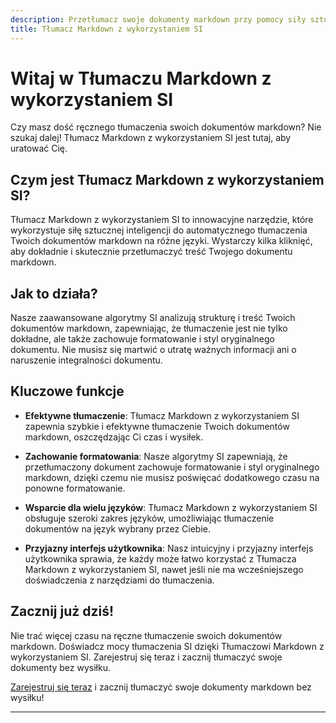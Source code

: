 ```yaml
---
description: Przetłumacz swoje dokumenty markdown przy pomocy siły sztucznej inteligencji.
title: Tłumacz Markdown z wykorzystaniem SI
---
```


# Witaj w Tłumaczu Markdown z wykorzystaniem SI

Czy masz dość ręcznego tłumaczenia swoich dokumentów markdown? Nie szukaj dalej! Tłumacz Markdown z wykorzystaniem SI jest tutaj, aby uratować Cię.

## Czym jest Tłumacz Markdown z wykorzystaniem SI?

Tłumacz Markdown z wykorzystaniem SI to innowacyjne narzędzie, które wykorzystuje siłę sztucznej inteligencji do automatycznego tłumaczenia Twoich dokumentów markdown na różne języki. Wystarczy kilka kliknięć, aby dokładnie i skutecznie przetłumaczyć treść Twojego dokumentu markdown.

## Jak to działa?

Nasze zaawansowane algorytmy SI analizują strukturę i treść Twoich dokumentów markdown, zapewniając, że tłumaczenie jest nie tylko dokładne, ale także zachowuje formatowanie i styl oryginalnego dokumentu. Nie musisz się martwić o utratę ważnych informacji ani o naruszenie integralności dokumentu.

## Kluczowe funkcje

- **Efektywne tłumaczenie**: Tłumacz Markdown z wykorzystaniem SI zapewnia szybkie i efektywne tłumaczenie Twoich dokumentów markdown, oszczędzając Ci czas i wysiłek.

- **Zachowanie formatowania**: Nasze algorytmy SI zapewniają, że przetłumaczony dokument zachowuje formatowanie i styl oryginalnego markdown, dzięki czemu nie musisz poświęcać dodatkowego czasu na ponowne formatowanie.

- **Wsparcie dla wielu języków**: Tłumacz Markdown z wykorzystaniem SI obsługuje szeroki zakres języków, umożliwiając tłumaczenie dokumentów na język wybrany przez Ciebie.

- **Przyjazny interfejs użytkownika**: Nasz intuicyjny i przyjazny interfejs użytkownika sprawia, że każdy może łatwo korzystać z Tłumacza Markdown z wykorzystaniem SI, nawet jeśli nie ma wcześniejszego doświadczenia z narzędziami do tłumaczenia.

## Zacznij już dziś!

Nie trać więcej czasu na ręczne tłumaczenie swoich dokumentów markdown. Doświadcz mocy tłumaczenia SI dzięki Tłumaczowi Markdown z wykorzystaniem SI. Zarejestruj się teraz i zacznij tłumaczyć swoje dokumenty bez wysiłku.

[Zarejestruj się teraz](https://www.ai-markdown-translator.com/signup) i zacznij tłumaczyć swoje dokumenty markdown bez wysiłku!

---
